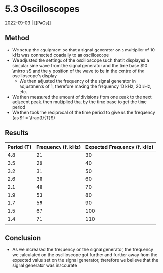 # 5.3 Oscilloscopes
2022-09-03 | [[PAGs]]

## Method
- We setup the equipment so that a signal generator on a multiplier of 10 kHz was connected coaxially to an oscilloscope
- We adjusted the settings of the oscilloscope such that it displayed a singular sine wave from the signal generator and the time base $10 \micro s$ and the y position of the wave to be in the centre of the oscilloscope's display 
	- We then adjusted the frequency of the signal generator in adjustments of 1, therefore making the frequency 10 kHz, 20 kHz, etc.
- We then measured the amount of divisions from one peak to the next adjacent peak, then multiplied that by the time base to get the time period
- We then took the reciprocal of the time period to give us the frequency (as $f = \frac{1}{T}$)

## Results
| Period (T) | Frequency (f, kHz) | Expected Frequency (f, kHz) |
| ---------- | ------------------ | --------------------------- |
| 4.8        | 21                 | 30                          |
| 3.5        | 29                 | 40                          |
| 3.2        | 31                 | 50                          |
| 2.6        | 38                 | 60                          |
| 2.1        | 48                 | 70                          |
| 1.9        | 53                 | 80                          |
| 1.7        | 59                 | 90                          |
| 1.5        | 67                 | 100                         |
| 1.4        | 71                 | 110                         |
|            |                    |                             |
## Conclusion
- As we increased the frequency on the signal generator, the frequency we calculated on the oscilloscope got further and further away from the expected value set on the signal generator, therefore we believe that the signal generator was inaccurate